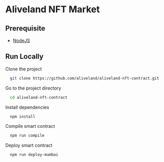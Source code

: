 # Aliveland NFT Market

## Prerequisite

- [NodeJS](https://nodejs.org/en/download)

## Run Locally

Clone the project

```bash
  git clone https://github.com/aliveland/aliveland-nft-contract.git
```

Go to the project directory

```bash
  cd aliveland-nft-contract
```

Install dependencies

```bash
  npm install
```

Compile smart contract

```bash
  npm run compile
```

Deploy smart contract

```bash
  npm run deploy-mumbai
```